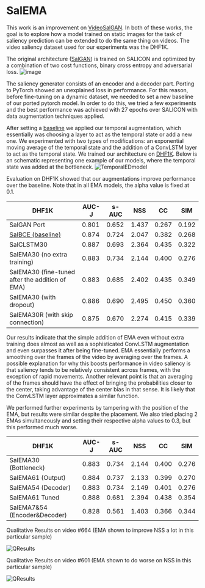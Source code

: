 # SalEMA

This work is an improvement on [VideoSalGAN](https://github.com/imatge-upc/saliency-2018-videosalgan).
In both of these works, the goal is to explore how a model trained on static images for the task of saliency prediction can be extended to do the same thing on videos. The video saliency dataset used for our experiments was the DHF1K.

The original architecture ([SalGAN](https://imatge-upc.github.io/saliency-salgan-2017/)) is trained on SALICON and optimized by a combination of two cost functions, binary cross entropy and adversarial loss. 
![image](https://raw.githubusercontent.com/imatge-upc/saliency-salgan-2017/junting/figs/fullarchitecture.jpg?token=AFOjyaH8cuBFWpldWWzo_TKVB-zekfxrks5Yc4NQwA%3D%3D)

The saliency generator consists of an encoder and a decoder part. Porting to PyTorch showed an unexplained loss in performance. For this reason, before fine-tuning on a dynamic dataset, we needed to set a new baseline of our ported pytorch model. In order to do this, we tried a few experiments and the best performance was achieved with 27 epochs over SALICON with data augmentation techniques applied. 

After setting a [baseline](https://github.com/juanjo3ns/SalBCE) we applied our temporal augmentation, which essentially was choosing a layer to act as the temporal state or add a new one. We experimented with two types of modifications: an exponential moving average of the temporal state and the addition of a ConvLSTM layer to act as the temporal state. We trained our architecture on [DHF1K](https://github.com/wenguanwang/DHF1K). Below is an schematic representing one example of our models, where the temporal state was added at the bottleneck.
![TemporalEDmodel](https://raw.githubusercontent.com/Linardos/VideoSalGAN-II/blob/gh-pages/TemporalEDmodel.jpg)

Evaluation on DHF1K showed that our augmentations improve performance over the baseline. Note that in all EMA models, the alpha value is fixed at 0.1.

| DHF1K	| AUC-J	| s-AUC	| NSS	| CC | SIM |
| ----- | ----- | ----- | --- | -- | --- |
| SalGAN Port | 0.801	| 0.652	| 1.437	| 0.267	| 0.192 |
| [SalBCE (baseline)](https://github.com/juanjo3ns/SalBCE)| 0.874	| 0.724	| 2.047	| 0.382	| 0.268 |
| SalCLSTM30 | 0.887 | 0.693 | 2.364 |0.435|	0.322|
| SalEMA30 (no extra training) |	0.883	| 0.734 |	2.144	| 0.400 |	0.276 |
| SalEMA30 (fine-tuned after the addition of EMA) | 0.883 |	0.685 |	2.402 |	0.435 |	0.349 |
| SalEMA30 (with dropout) | 0.886	| 0.690	| 2.495	| 0.450	| 0.360 |
| SalEMA30R (with skip connection) |	0.875 |	0.670 |	2.274	| 0.415	| 0.339 |

Our results indicate that the simple addition of EMA even without extra training does almost as well as a sophisticated ConvLSTM augmentation and even surpasses it after being fine-tuned. EMA essentially performs a smoothing over the frames of the video by averaging over the frames. A possible explanation for why this boosts performance in video saliency is that saliency tends to be relatively consistent across frames, with the exception of rapid movements. Another relevant point is that an averaging of the frames should have the effect of bringing the probabilities closer to the center, taking advantage of the center bias in that sense. It is likely that the ConvLSTM layer approximates a similar function.

We performed further experiments by tampering with the position of the EMA, but results were similar despite the placement. We also tried placing 2 EMAs simultaneously and setting their respective alpha values to 0.3, but this performed much worse.

| DHF1K	| AUC-J	| s-AUC	| NSS	| CC | SIM |
| ----- | ----- | ----- | --- | -- | --- |
|SalEMA30 (Bottleneck) |	0.883	| 0.734 |	2.144	| 0.400 |	0.276 |
|SalEMA61 (Output)	| 0.884	|0.737	|2.133	|0.399	|0.270|
|SalEMA54 (Decoder) |	0.883	|0.734|	2.149	|0.401|	0.276|
|SalEMA61 Tuned |	0.888	| 0.681	| 2.394|	0.438|	0.354|
|SalEMA7&54 (Encoder&Decoder)	| 0.828	| 0.561	| 1.403	| 0.366	| 0.344 |

Qualitative Results on video #664 (EMA shown to improve NSS a lot in this particular sample)

![QResults](https://github.com/Linardos/VideoSalGAN-II/blob/master/QResultsEMA.png)

Qualitative Results on video #601 (EMA shown to do worse on NSS in this particular sample)

![QResults](https://github.com/Linardos/VideoSalGAN-II/blob/master/QResultsCLSTM.png)
